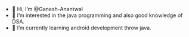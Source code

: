 - 👋 Hi, I’m @Ganesh-Anantwal
- 👀 I’m interested in the java programming and also good knowledge of DSA.
- 🌱 I’m currently learning android development throw java.

<!---
Ganesh-Anantwal/Ganesh-Anantwal is a ✨ special ✨ repository because its `README.md` (this file) appears on your GitHub profile.
You can click the Preview link to take a look at your changes.
--->
